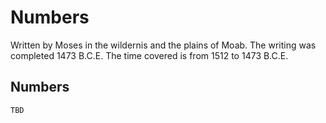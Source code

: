 # Numbers

Written by Moses in the wildernis and the plains of Moab. The writing was completed 1473 B.C.E. The time covered is from 1512 to 1473 B.C.E.

## Numbers

```
TBD
```



